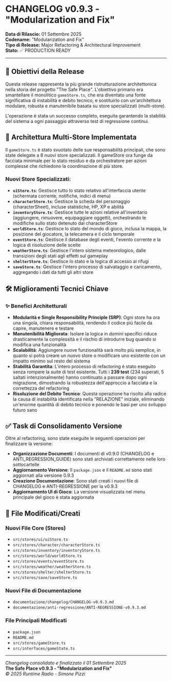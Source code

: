 # CHANGELOG v0.9.3 - "Modularization and Fix"

**Data di Rilascio:** 01 Settembre 2025  
**Codename:** "Modularization and Fix"  
**Tipo di Release:** Major Refactoring & Architectural Improvement  
**Stato:** ✅ PRODUCTION READY

---

## 🎯 Obiettivi della Release

Questa release rappresenta la più grande ristrutturazione architettonica nella storia del progetto "The Safe Place". L'obiettivo primario era smantellare il monolitico `gameStore.ts`, che era diventato una fonte significativa di instabilità e debito tecnico, e sostituirlo con un'architettura modulare, robusta e manutenibile basata su store specializzati (multi-store).

L'operazione è stata un successo completo, eseguita garantendo la stabilità del sistema a ogni passaggio attraverso test di regressione continui.

## 🚀 Architettura Multi-Store Implementata

Il `gameStore.ts` è stato svuotato delle sue responsabilità principali, che sono state delegate a 8 nuovi store specializzati. Il gameStore ora funge da facciata minimale per lo stato residuo e da orchestratore per azioni complesse che richiedono la coordinazione di più store.

### Nuovi Store Specializzati:

- **`uiStore.ts`**: Gestisce tutto lo stato relativo all'interfaccia utente (schermata corrente, notifiche, indici di menu)
- **`characterStore.ts`**: Gestisce la scheda del personaggio (characterSheet), incluse statistiche, HP, XP e abilità
- **`inventoryStore.ts`**: Gestisce tutte le azioni relative all'inventario (aggiungere, rimuovere, equipaggiare oggetti), orchestrando le modifiche sullo stato detenuto dal characterStore
- **`worldStore.ts`**: Gestisce lo stato del mondo di gioco, inclusa la mappa, la posizione del giocatore, la telecamera e il ciclo temporale
- **`eventStore.ts`**: Gestisce il database degli eventi, l'evento corrente e la logica di risoluzione delle scelte
- **`weatherStore.ts`**: Gestisce l'intero sistema meteorologico, dalle transizioni degli stati agli effetti sul gameplay
- **`shelterStore.ts`**: Gestisce lo stato e la logica di accesso ai rifugi
- **`saveStore.ts`**: Gestisce l'intero processo di salvataggio e caricamento, aggregando i dati da tutti gli altri store
## 🛠️ Miglioramenti Tecnici Chiave

### ✨ Benefici Architetturali

- **Modularità e Single Responsibility Principle (SRP)**: Ogni store ha ora una singola, chiara responsabilità, rendendo il codice più facile da capire, manutenere e testare
- **Manutenibilità Migliorata**: Isolare la logica in domini specifici riduce drasticamente la complessità e il rischio di introdurre bug quando si modifica una funzionalità
- **Scalabilità**: Aggiungere nuove funzionalità sarà molto più semplice, in quanto si potrà creare un nuovo store o modificare uno esistente con un impatto minimo sul resto del sistema
- **Stabilità Garantita**: L'intero processo di refactoring è stato eseguito senza rompere la suite di test esistente. Tutti i **239 test** (234 superati, 5 saltati intenzionalmente) hanno continuato a passare dopo ogni migrazione, dimostrando la robustezza dell'approccio a facciata e la correttezza del refactoring
- **Risoluzione del Debito Tecnico**: Questa operazione ha risolto alla radice la causa di instabilità identificata nella "RELAZIONE" iniziale, eliminando un'enorme quantità di debito tecnico e ponendo le basi per uno sviluppo futuro sano
## ✅ Task di Consolidamento Versione

Oltre al refactoring, sono state eseguite le seguenti operazioni per finalizzare la versione:

- **Organizzazione Documenti**: I documenti di v0.9.0 (CHANGELOG e ANTI_REGRESSION_GUIDE) sono stati archiviati correttamente nelle loro sottocartelle
- **Aggiornamento Versione**: Il `package.json` e il `README.md` sono stati aggiornati alla versione 0.9.3
- **Creazione Documentazione**: Sono stati creati i nuovi file di CHANGELOG e ANTI-REGRESSIONE per la v0.9.3
- **Aggiornamento UI di Gioco**: La versione visualizzata nel menu principale del gioco è stata aggiornata
## 📁 File Modificati/Creati

### Nuovi File Core (Stores)
- `src/stores/ui/uiStore.ts`
- `src/stores/character/characterStore.ts`
- `src/stores/inventory/inventoryStore.ts`
- `src/stores/world/worldStore.ts`
- `src/stores/events/eventStore.ts`
- `src/stores/weather/weatherStore.ts`
- `src/stores/shelter/shelterStore.ts`
- `src/stores/save/saveStore.ts`

### Nuovi File di Documentazione
- `documentazione/changelog/CHANGELOG-v0.9.3.md`
- `documentazione/anti-regressione/ANTI-REGRESSIONE-v0.9.3.md`

### File Principali Modificati
- `package.json`
- `README.md`
- `src/stores/gameStore.ts`
- `src/interfaces/gameState.ts`

---
*Changelog consolidato e finalizzato il 01 Settembre 2025*  
**The Safe Place v0.9.3 - "Modularization and Fix"**  
*© 2025 Runtime Radio - Simone Pizzi*